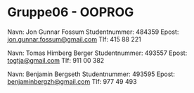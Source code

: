# Gruppe06 - OOPROG


Navn: Jon Gunnar Fossum
Studentnummer: 484359
Epost: jon.gunnar.fossum@gmail.com
Tlf: 415 88 221

Navn: Tomas Himberg Berger
Studentnummer: 493557
Epost: togtja@gmail.com
Tlf: 911 00 382

Navn: Benjamin Bergseth
Studentnummer: 493595
Epost: benjaminbergzh@gmail.com
Tlf: 977 49 493
